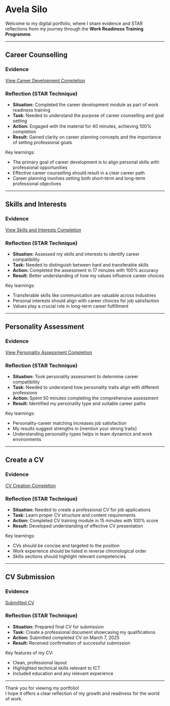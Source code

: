 # Avela Silo
Welcome to my digital portfolio, where I share evidence and STAR reflections from my journey through the **Work Readiness Training Programme**.

---

## Career Counselling

### Evidence
[View Career Development Completion](./artefacts/careerdevelopment.png)

### Reflection (STAR Technique)
- **Situation:** Completed the career development module as part of work readiness training
- **Task:** Needed to understand the purpose of career counselling and goal setting
- **Action:** Engaged with the material for 40 minutes, achieving 100% completion
- **Result:** Gained clarity on career planning concepts and the importance of setting professional goals

Key learnings:
- The primary goal of career development is to align personal skills with professional opportunities
- Effective career counselling should result in a clear career path
- Career planning involves setting both short-term and long-term professional objectives
---

## Skills and Interests

### Evidence
[View Skills and Interests Completion](./artefacts/skillsandinterest.png)

### Reflection (STAR Technique)
- **Situation:** Assessed my skills and interests to identify career compatibility
- **Task:** Needed to distinguish between hard and transferable skills
- **Action:** Completed the assessment in 17 minutes with 100% accuracy
- **Result:** Better understanding of how my values influence career choices

Key learnings:
- Transferable skills like communication are valuable across industries
- Personal interests should align with career choices for job satisfaction
- Values play a crucial role in long-term career fulfillment
---

## Personality Assessment

### Evidence
[View Personality Assessment Completion](./artefacts/personalityassesment.png)

### Reflection (STAR Technique)
- **Situation:** Took personality assessment to determine career compatibility
- **Task:** Needed to understand how personality traits align with different professions
- **Action:** Spent 50 minutes completing the comprehensive assessment
- **Result:** Identified my personality type and suitable career paths

Key learnings:
- Personality-career matching increases job satisfaction
- My results suggest strengths in [mention your strong traits]
- Understanding personality types helps in team dynamics and work environments
---

## Create a CV

### Evidence
[CV Creation Completion](./artefacts/createacv.png)

### Reflection (STAR Technique)
- **Situation:** Needed to create a professional CV for job applications
- **Task:** Learn proper CV structure and content requirements
- **Action:** Completed CV training module in 15 minutes with 100% score
- **Result:** Developed understanding of effective CV presentation

Key learnings:
- CVs should be concise and targeted to the position
- Work experience should be listed in reverse chronological order
- Skills sections should highlight relevant competencies

---

## CV Submission

### Evidence
[Submitted CV](./artefacts/cvsubmission.png)

### Reflection (STAR Technique)
- **Situation:** Prepared final CV for submission
- **Task:** Create a professional document showcasing my qualifications
- **Action:** Submitted completed CV on March 7, 2025
- **Result:** Received confirmation of successful submission

Key features of my CV:
- Clean, professional layout
- Highlighted technical skills relevant to ICT
- Included education and any relevant experience
---

Thank you for viewing my portfolio!  
I hope it offers a clear reflection of my growth and readiness for the world of work.

